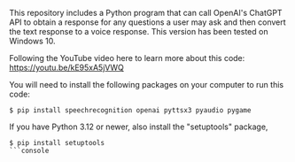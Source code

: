This repository includes a Python program that can call OpenAI's ChatGPT API to obtain a response for any questions a user may ask and then convert the text response to a voice response. This version has been tested on Windows 10. 

Following the YouTube video here to learn more about this code: 
https://youtu.be/kE95xA5jVWQ

You will need to install the following packages on your computer to run this code: 

```console
$ pip install speechrecognition openai pyttsx3 pyaudio pygame
```
If you have Python 3.12 or newer, also install the "setuptools" package,    
```console
$ pip install setuptools
```console
